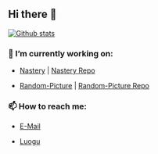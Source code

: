 ## Hi there 👋

[![Github stats](https://github-readme-stats.vercel.app/api?username=userunknownx)](https://github.com/anuraghazra/github-readme-stats)

### 🔭 I’m currently working on:

- [Nastery](https://nastery.now.sh) | [Nastery Repo](https://github.com/userunknownx/nastery)

- [Random-Picture](https://random-pic.now.sh) | [Random-Picture Repo](https://github.com/UserUnknownX/Random-Picture)

### 📫 How to reach me: 

- [E-Mail](Mailto:admin@userunknown.gq)

- [Luogu](https://www.luogu.com.cn/chat?uid=197881)


<!--
**UserUnknownX/UserUnknownX** is a ✨ _special_ ✨ repository because its `README.md` (this file) appears on your GitHub profile.

Here are some ideas to get you started:

- 🔭 I’m currently working on ...
- 🌱 I’m currently learning ...
- 👯 I’m looking to collaborate on ...
- 🤔 I’m looking for help with ...
- 💬 Ask me about ...
- 📫 How to reach me: ...
- 😄 Pronouns: ...
- ⚡ Fun fact: ...
-->
